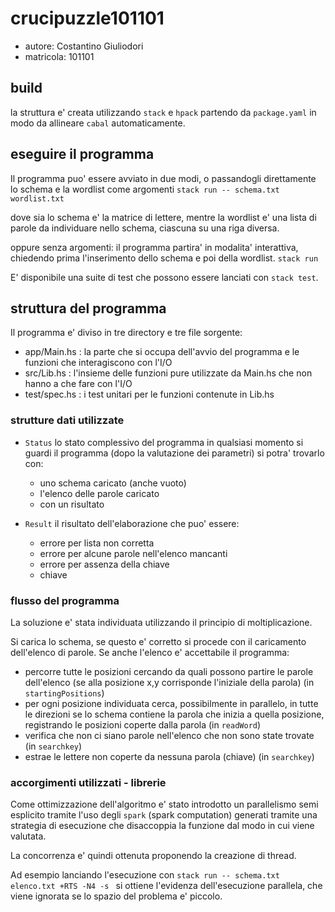 # crucipuzzle101101

- autore: Costantino Giuliodori
- matricola: 101101

## build

la struttura e' creata utilizzando `stack` e `hpack` partendo da `package.yaml` in modo da allineare `cabal` automaticamente.

## eseguire il programma

Il programma puo' essere avviato in due modi, o passandogli direttamente lo schema e la wordlist come argomenti
`stack run -- schema.txt wordlist.txt`

dove sia lo schema e' la matrice di lettere, mentre la wordlist e' una lista di parole da individuare nello schema, ciascuna su una riga diversa.

oppure senza argomenti: il programma partira' in modalita' interattiva, chiedendo prima l'inserimento dello schema e poi della wordlist.
`stack run`

E' disponibile una suite di test che possono essere lanciati con `stack test`.

## struttura del programma

Il programma e' diviso in tre directory e tre file sorgente:

- app/Main.hs : la parte che si occupa dell'avvio del programma e le funzioni che interagiscono con l'I/O
- src/Lib.hs : l'insieme delle funzioni pure utilizzate da Main.hs che non hanno a che fare con l'I/O
- test/spec.hs : i test unitari per le funzioni contenute in Lib.hs

### strutture dati utilizzate

- `Status` lo stato complessivo del programma
  in qualsiasi momento si guardi il programma (dopo la valutazione dei parametri)
  si potra' trovarlo con:

  - uno schema caricato (anche vuoto)
  - l'elenco delle parole caricato
  - con un risultato
  
- `Result` il risultato dell'elaborazione che puo' essere:
  - errore per lista non corretta
  - errore per alcune parole nell'elenco mancanti
  - errore per assenza della chiave
  - chiave

### flusso del programma

La soluzione e' stata individuata utilizzando il principio di moltiplicazione.

Si carica lo schema, se questo e' corretto si procede con il caricamento dell'elenco di parole.
Se anche l'elenco e' accettabile il programma:

- percorre tutte le posizioni cercando da quali possono partire le parole dell'elenco (se alla posizione x,y corrisponde l'iniziale della parola) (in `startingPositions`)
- per ogni posizione individuata cerca, possibilmente in parallelo, in tutte le direzioni se lo schema contiene la parola che inizia a quella posizione, registrando le posizioni coperte dalla parola (in `readWord`)
- verifica che non ci siano parole nell'elenco che non sono state trovate (in `searchkey`)
- estrae le lettere non coperte da nessuna parola (chiave) (in `searchkey`)

### accorgimenti utilizzati - librerie

Come ottimizzazione dell'algoritmo e' stato introdotto un parallelismo semi esplicito tramite l'uso degli `spark` (spark computation) generati tramite una strategia di esecuzione che disaccoppia la funzione dal modo in cui viene valutata.

La concorrenza e' quindi ottenuta proponendo la creazione di thread.

Ad esempio lanciando l'esecuzione con `stack run -- schema.txt elenco.txt +RTS -N4 -s ` si ottiene l'evidenza dell'esecuzione parallela, che viene ignorata se lo spazio del problema e' piccolo.

